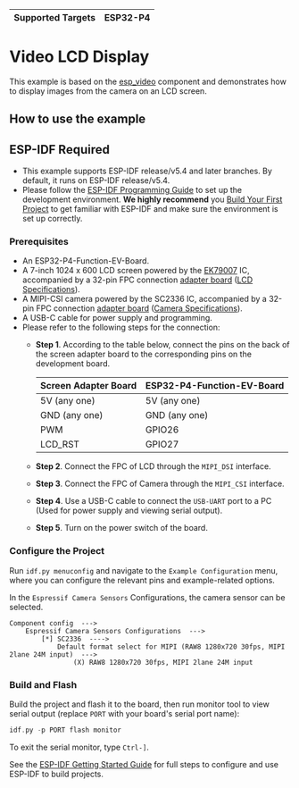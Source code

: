 | Supported Targets | ESP32-P4 |
| ----------------- | -------- |

# Video LCD Display

This example is based on the [esp_video](https://github.com/espressif/esp-video-components/tree/master/esp_video) component and demonstrates how to display images from the camera on an LCD screen.

## How to use the example

## ESP-IDF Required

- This example supports ESP-IDF release/v5.4 and later branches. By default, it runs on ESP-IDF release/v5.4.
- Please follow the [ESP-IDF Programming Guide](https://docs.espressif.com/projects/esp-idf/en/latest/esp32/get-started/index.html) to set up the development environment. **We highly recommend** you [Build Your First Project](https://docs.espressif.com/projects/esp-idf/en/latest/esp32/get-started/index.html#build-your-first-project) to get familiar with ESP-IDF and make sure the environment is set up correctly.

### Prerequisites

* An ESP32-P4-Function-EV-Board.
* A 7-inch 1024 x 600 LCD screen powered by the [EK79007](https://dl.espressif.com/dl/schematics/display_driver_chip_EK79007AD_datasheet.pdf) IC, accompanied by a 32-pin FPC connection [adapter board](https://dl.espressif.com/dl/schematics/esp32-p4-function-ev-board-lcd-subboard-schematics.pdf) ([LCD Specifications](https://dl.espressif.com/dl/schematics/display_datasheet.pdf)).
* A MIPI-CSI camera powered by the SC2336 IC, accompanied by a 32-pin FPC connection [adapter board](https://dl.espressif.com/dl/schematics/esp32-p4-function-ev-board-camera-subboard-schematics.pdf) ([Camera Specifications](https://dl.espressif.com/dl/schematics/camera_datasheet.pdf)).
* A USB-C cable for power supply and programming.
* Please refer to the following steps for the connection:
    * **Step 1**. According to the table below, connect the pins on the back of the screen adapter board to the corresponding pins on the development board.

        | Screen Adapter Board | ESP32-P4-Function-EV-Board |
        | -------------------- | -------------------------- |
        | 5V (any one)         | 5V (any one)               |
        | GND (any one)        | GND (any one)              |
        | PWM                  | GPIO26                     |
        | LCD_RST              | GPIO27                     |

    * **Step 2**. Connect the FPC of LCD through the `MIPI_DSI` interface.
    * **Step 3**. Connect the FPC of Camera through the `MIPI_CSI` interface.
    * **Step 4**. Use a USB-C cable to connect the `USB-UART` port to a PC (Used for power supply and viewing serial output).
    * **Step 5**. Turn on the power switch of the board.

### Configure the Project

Run `idf.py menuconfig` and navigate to the `Example Configuration` menu, where you can configure the relevant pins and example-related options.

In the `Espressif Camera Sensors` Configurations, the camera sensor can be selected.

```
Component config  --->
    Espressif Camera Sensors Configurations  --->
        [*] SC2336  ---->
            Default format select for MIPI (RAW8 1280x720 30fps, MIPI 2lane 24M input)  --->
                (X) RAW8 1280x720 30fps, MIPI 2lane 24M input
```

### Build and Flash

Build the project and flash it to the board, then run monitor tool to view serial output (replace `PORT` with your board's serial port name):

```c
idf.py -p PORT flash monitor
```

To exit the serial monitor, type ``Ctrl-]``.

See the [ESP-IDF Getting Started Guide](https://docs.espressif.com/projects/esp-idf/en/latest/get-started/index.html) for full steps to configure and use ESP-IDF to build projects.
